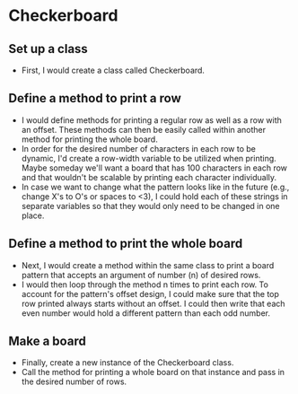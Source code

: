 # Checkerboard

## Set up a class
- First, I would create a class called Checkerboard.

## Define a method to print a row
- I would define methods for printing a regular row as well as a row with an offset. These methods can then be easily called within another method for printing the whole board.
- In order for the desired number of characters in each row to be dynamic, I'd create a row-width variable to be utilized when printing. Maybe someday we'll want a board that has 100 characters in each row and that wouldn't be scalable by printing each character individually.
- In case we want to change what the pattern looks like in the future (e.g., change X's to O's or spaces to <3), I could hold each of these strings in separate variables so that they would only need to be changed in one place.

## Define a method to print the whole board
- Next, I would create a method within the same class to print a board pattern that accepts an argument of number (n) of desired rows.
- I would then loop through the method n times to print each row. To account for the pattern's offset design, I could make sure that the top row printed always starts without an offset. I could then write that each even number would hold a different pattern than each odd number.

## Make a board
- Finally, create a new instance of the Checkerboard class.
- Call the method for printing a whole board on that instance and pass in the desired number of rows.
